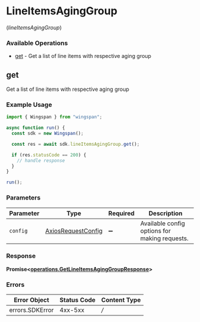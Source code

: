 # LineItemsAgingGroup
(*lineItemsAgingGroup*)

### Available Operations

* [get](#get) - Get a list of line items with respective aging group

## get

Get a list of line items with respective aging group

### Example Usage

```typescript
import { Wingspan } from "wingspan";

async function run() {
  const sdk = new Wingspan();

  const res = await sdk.lineItemsAgingGroup.get();

  if (res.statusCode == 200) {
    // handle response
  }
}

run();
```

### Parameters

| Parameter                                                    | Type                                                         | Required                                                     | Description                                                  |
| ------------------------------------------------------------ | ------------------------------------------------------------ | ------------------------------------------------------------ | ------------------------------------------------------------ |
| `config`                                                     | [AxiosRequestConfig](https://axios-http.com/docs/req_config) | :heavy_minus_sign:                                           | Available config options for making requests.                |


### Response

**Promise<[operations.GetLineItemsAgingGroupResponse](../../sdk/models/operations/getlineitemsaginggroupresponse.md)>**
### Errors

| Error Object    | Status Code     | Content Type    |
| --------------- | --------------- | --------------- |
| errors.SDKError | 4xx-5xx         | */*             |
